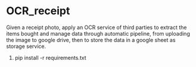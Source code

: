 # OCR_receipt
Given a receipt photo, apply an OCR service of third parties to extract the items bought and manage data through automatic pipeline, from uploading the image to google drive, then to store the data in a google sheet as storage service.

<ol>
  <li> pip install -r requirements.txt </li>
</ol>
